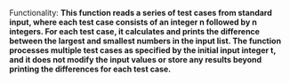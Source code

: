 Functionality: **This function reads a series of test cases from standard input, where each test case consists of an integer n followed by n integers. For each test case, it calculates and prints the difference between the largest and smallest numbers in the input list. The function processes multiple test cases as specified by the initial input integer t, and it does not modify the input values or store any results beyond printing the differences for each test case.**